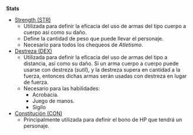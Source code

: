 **Stats**

- <u>Strength (STR)</u>
  - Utilizada para definir la eficacia del uso de armas del tipo cuerpo a cuerpo así como su daño.
  - Define la cantidad de peso que puede llevar el personaje.
  - Necesario para todos los chequeos de *Atletismo*.
- <u>Destreza (DEX)</u>
  - Utilizada para definir la eficacia del uso de armas del tipo a distancia, así como su daño. Si un arma cuerpo a cuerpo puede usarse con destreza (*sutil*), y la destreza supera en cantidad a la fuerza, entonces dichas armas serán usadas con destreza en lugar de fuerza.
  - Necesario para las habilidades:
    - Acrobacia.
    - Juego de manos.
    - Sigilo
- <u>Constitución (CON)</u>
  - Principalmente utilizada para definir el bono de HP que tendrá un personaje.